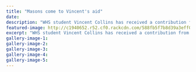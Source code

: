 ```yaml
---
title: "Masons come to Vincent's aid"
date: 
description: "WHS student Vincent Collins has received a contribution from the Ruapehu-Manawatu Districts Masonic Youth Trust, represented by secretary Colin Johnson (right). The picture is of the Globe Theatre."
featured-image: http://c1940652.r52.cf0.rackcdn.com/588fb5f7b8d39a3eff002279/Vincent-Collins-rep-NZ-Shakespeare-Globe-Centre-Midweek-Jan-2017.jpg
excerpt: "WHS student Vincent Collins has received a contribution from the Ruapehu-Manawatu Districts Masonic Youth Trust, represented by secretary Colin Johnson."
gallery-image-1: 
gallery-image-2: 
gallery-image-3: 
gallery-image-4: 
gallery-image-5: 
---
```

